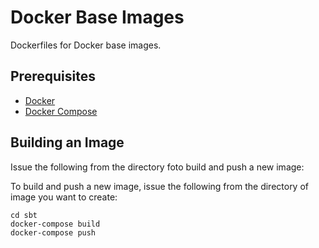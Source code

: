 # Docker Base Images

Dockerfiles for Docker base images.

## Prerequisites

- [Docker](https://docs.docker.com/installation/)
- [Docker Compose](https://docs.docker.com/compose/install/)

## Building an Image

Issue the following from the directory foto build and push a new image:

To build and push a new image, issue the following from the directory of image you want to create:

```
cd sbt
docker-compose build
docker-compose push
```
